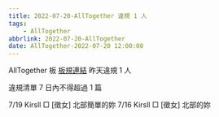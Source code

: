 ```yaml
---
title: 2022-07-20-AllTogether 違規 1 人
tags:
    - AllTogether
abbrlink: 2022-07-20-AllTogether
date: AllTogether-2022-07-20 12:00:00
---
```

AllTogether 板 [板規連結](https://www.ptt.cc/bbs/AllTogether/M.1643211430.A.5FB.html)
昨天違規 1 人
<!-- more -->

違規清單
7 日內不得超過 1 篇

7/19 Kirsll □ [徵女] 北部簡單的妳
7/16 Kirsll □ [徵女] 北部的妳